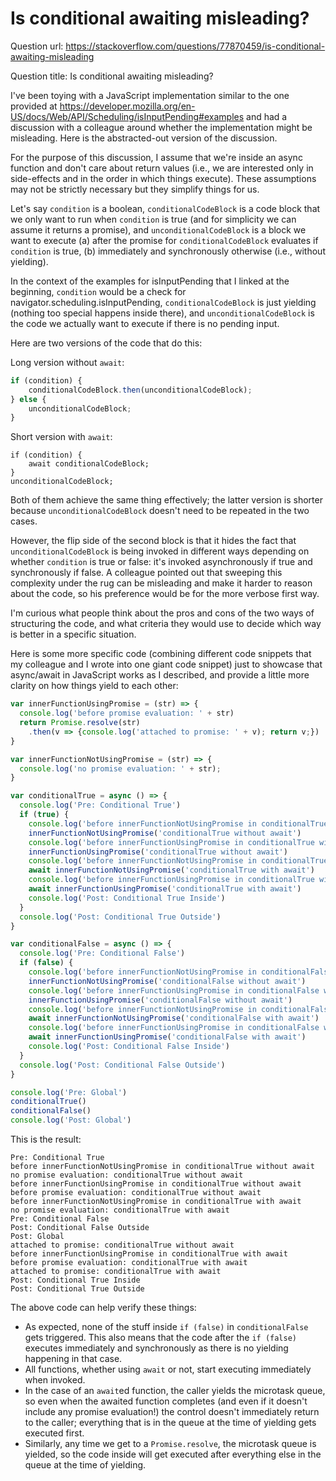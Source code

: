 # Is conditional awaiting misleading?

Question url: https://stackoverflow.com/questions/77870459/is-conditional-awaiting-misleading

Question title: Is conditional awaiting misleading?

I've been toying with a JavaScript implementation similar to the one provided at https://developer.mozilla.org/en-US/docs/Web/API/Scheduling/isInputPending#examples and had a discussion with a colleague around whether the implementation might be misleading. Here is the abstracted-out version of the discussion.

For the purpose of this discussion, I assume that we're inside an async function and don't care about return values (i.e., we are interested only in side-effects and in the order in which things execute). These assumptions may not be strictly necessary but they simplify things for us.

Let's say `condition` is a boolean, `conditionalCodeBlock` is a code block that we only want to run when `condition` is true (and for simplicity we can assume it returns a promise), and `unconditionalCodeBlock` is a block we want to execute (a) after the promise for `conditionalCodeBlock` evaluates if `condition` is true, (b) immediately and synchronously otherwise (i.e., without yielding).

In the context of the examples for isInputPending that I linked at the beginning, `condition` would be a check for navigator.scheduling.isInputPending, `conditionalCodeBlock` is just yielding (nothing too special happens inside there), and `unconditionalCodeBlock` is the code we actually want to execute if there is no pending input.

Here are two versions of the code that do this:

Long version without `await`:

```javascript
if (condition) {
    conditionalCodeBlock.then(unconditionalCodeBlock);
} else {
    unconditionalCodeBlock;
}
```

Short version with `await`:

```
if (condition) {
    await conditionalCodeBlock;
}
unconditionalCodeBlock;
```

Both of them achieve the same thing effectively; the latter version is shorter because `unconditionalCodeBlock` doesn't need to be repeated in the two cases.

However, the flip side of the second block is that it hides the fact that `unconditionalCodeBlock` is being invoked in different ways depending on whether `condition` is true or false: it's invoked asynchronously if true and synchronously if false. A colleague pointed out that sweeping this complexity under the rug can be misleading and make it harder to reason about the code, so his preference would be for the more verbose first way.

I'm curious what people think about the pros and cons of the two ways of structuring the code, and what criteria they would use to decide which way is better in a specific situation.

Here is some more specific code (combining different code snippets that my colleague and I wrote into one giant code snippet) just to showcase that async/await in JavaScript works as I described, and provide a little more clarity on how things yield to each other:

```javascript
var innerFunctionUsingPromise = (str) => {
  console.log('before promise evaluation: ' + str)
  return Promise.resolve(str)
    .then(v => {console.log('attached to promise: ' + v); return v;})
}

var innerFunctionNotUsingPromise = (str) => {
  console.log('no promise evaluation: ' + str);
}

var conditionalTrue = async () => {
  console.log('Pre: Conditional True')
  if (true) {
    console.log('before innerFunctionNotUsingPromise in conditionalTrue without await')
    innerFunctionNotUsingPromise('conditionalTrue without await')
    console.log('before innerFunctionUsingPromise in conditionalTrue without await')
    innerFunctionUsingPromise('conditionalTrue without await')
    console.log('before innerFunctionNotUsingPromise in conditionalTrue with await')
    await innerFunctionNotUsingPromise('conditionalTrue with await')
    console.log('before innerFunctionUsingPromise in conditionalTrue with await')
    await innerFunctionUsingPromise('conditionalTrue with await')
    console.log('Post: Conditional True Inside')
  }
  console.log('Post: Conditional True Outside')
}

var conditionalFalse = async () => {
  console.log('Pre: Conditional False')
  if (false) {
    console.log('before innerFunctionNotUsingPromise in conditionalFalse without await')
    innerFunctionNotUsingPromise('conditionalFalse without await')
    console.log('before innerFunctionUsingPromise in conditionalFalse without await')
    innerFunctionUsingPromise('conditionalFalse without await')
    console.log('before innerFunctionNotUsingPromise in conditionalFalse with await')
    await innerFunctionNotUsingPromise('conditionalFalse with await')
    console.log('before innerFunctionUsingPromise in conditionalFalse with await')
    await innerFunctionUsingPromise('conditionalFalse with await')
    console.log('Post: Conditional False Inside')
  }
  console.log('Post: Conditional False Outside')
}

console.log('Pre: Global')
conditionalTrue()
conditionalFalse()
console.log('Post: Global')
```

This is the result:

```
Pre: Conditional True
before innerFunctionNotUsingPromise in conditionalTrue without await
no promise evaluation: conditionalTrue without await
before innerFunctionUsingPromise in conditionalTrue without await
before promise evaluation: conditionalTrue without await
before innerFunctionNotUsingPromise in conditionalTrue with await
no promise evaluation: conditionalTrue with await
Pre: Conditional False
Post: Conditional False Outside
Post: Global
attached to promise: conditionalTrue without await
before innerFunctionUsingPromise in conditionalTrue with await
before promise evaluation: conditionalTrue with await
attached to promise: conditionalTrue with await
Post: Conditional True Inside
Post: Conditional True Outside
```

The above code can help verify these things:

* As expected, none of the stuff inside `if (false)` in `conditionalFalse` gets triggered. This also means that the code after the `if (false)` executes immediately and synchronously as there is no yielding happening in that case.
* All functions, whether using `await` or not, start executing immediately when invoked.
* In the case of an `await`ed function, the caller yields the microtask queue, so even when the awaited function completes (and even if it doesn't include any promise evaluation!) the control doesn't immediately return to the caller; everything that is in the queue at the time of yielding gets executed first.
* Similarly, any time we get to a `Promise.resolve`, the microtask queue is yielded, so the code inside will get executed after everything else in the queue at the time of yielding.
